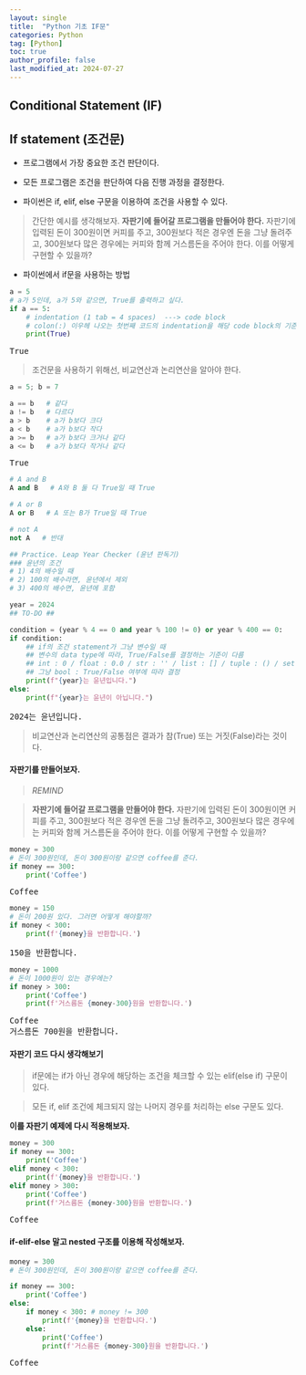 ```yaml
---
layout: single
title:  "Python 기초 IF문"
categories: Python
tag: [Python]
toc: true
author_profile: false
last_modified_at: 2024-07-27
---
```


<head>
  <style>
    table.dataframe {
      white-space: normal;
      width: 100%;
      height: 240px;
      display: block;
      overflow: auto;
      font-family: Arial, sans-serif;
      font-size: 0.9rem;
      line-height: 20px;
      text-align: center;
      border: 0px !important;
    }

    table.dataframe th {
      text-align: center;
      font-weight: bold;
      padding: 8px;
    }

    table.dataframe td {
      text-align: center;
      padding: 8px;
    }

    table.dataframe tr:hover {
      background: #b8d1f3; 
    }

    .output_prompt {
      overflow: auto;
      font-size: 0.9rem;
      line-height: 1.45;
      border-radius: 0.3rem;
      -webkit-overflow-scrolling: touch;
      padding: 0.8rem;
      margin-top: 0;
      margin-bottom: 15px;
      font: 1rem Consolas, "Liberation Mono", Menlo, Courier, monospace;
      color: $code-text-color;
      border: solid 1px $border-color;
      border-radius: 0.3rem;
      word-break: normal;
      white-space: pre;
    }

  .dataframe tbody tr th:only-of-type {
      vertical-align: middle;
  }

  .dataframe tbody tr th {
      vertical-align: top;
  }

  .dataframe thead th {
      text-align: center !important;
      padding: 8px;
  }

  .page__content p {
      margin: 0 0 0px !important;
  }

  .page__content p > strong {
    font-size: 0.8rem !important;
  }

  </style>
</head>


## Conditional Statement (IF)


## If statement (조건문)


- 프로그램에서 가장 중요한 조건 판단이다.





- 모든 프로그램은 조건을 판단하여 다음 진행 과정을 결정한다.





- 파이썬은 if, elif, else 구문을 이용하여 조건을 사용할 수 있다.


> 간단한 예시를 생각해보자. **자판기에 들어갈 프로그램을 만들어야 한다.** 자판기에 입력된 돈이 300원이면 커피를 주고, 300원보다 적은 경우엔 돈을 그냥 돌려주고, 300원보다 많은 경우에는 커피와 함께 거스름돈을 주어야 한다. 이를 어떻게 구현할 수 있을까?


- 파이썬에서 if문을 사용하는 방법



```python
a = 5
# a가 5인데, a가 5와 같으면, True를 출력하고 싶다.
if a == 5:
    # indentation (1 tab = 4 spaces)  ---> code block
    # colon(:) 이우헤 나오는 첫번째 코드의 indentation을 해당 code block의 기준으로 정함
    print(True)
```

<pre>
True
</pre>
> 조건문을 사용하기 위해선, 비교연산과 논리연산을 알아야 한다.



```python
a = 5; b = 7

a == b   # 같다
a != b   # 다르다
a > b    # a가 b보다 크다
a < b    # a가 b보다 작다
a >= b   # a가 b보다 크거나 같다
a <= b   # a가 b보다 작거나 같다
```

<pre>
True
</pre>

```python
# A and B
A and B   # A와 B 둘 다 True일 때 True

# A or B
A or B   # A 또는 B가 True일 때 True

# not A
not A   # 반대
```


```python
## Practice. Leap Year Checker (윤년 판독기)
### 윤년의 조건
# 1) 4의 배수일 때
# 2) 100의 배수라면, 윤년에서 제외
# 3) 400의 배수면, 윤년에 포함

year = 2024
## TO-DO ##

condition = (year % 4 == 0 and year % 100 != 0) or year % 400 == 0:
if condition:
	## if의 조건 statement가 그냥 변수일 때
	## 변수의 data type에 따라, True/False를 결정하는 기준이 다름
	## int : 0 / float : 0.0 / str : '' / list : [] / tuple : () / set : set() / dict : {}
	## 그냥 bool : True/False 여부에 따라 결정
	print(f"{year}는 윤년입니다.")
else:
	print(f"{year}는 윤년이 아닙니다.")
```

<pre>
2024는 윤년입니다.
</pre>
> 비교연산과 논리연산의 공통점은 결과가 참(True) 또는 거짓(False)라는 것이다.


#### 자판기를 만들어보자.


> *REMIND*



> **자판기에 들어갈 프로그램을 만들어야 한다.** 자판기에 입력된 돈이 300원이면 커피를 주고, 300원보다 적은 경우엔 돈을 그냥 돌려주고, 300원보다 많은 경우에는 커피와 함께 거스름돈을 주어야 한다. 이를 어떻게 구현할 수 있을까?



```python
money = 300
# 돈이 300원인데, 돈이 300원이랑 같으면 coffee를 준다.
if money == 300:
    print('Coffee')
```

<pre>
Coffee
</pre>

```python
money = 150
# 돈이 200원 있다. 그러면 어떻게 해야할까?
if money < 300:
    print(f'{money}을 반환합니다.')
```

<pre>
150을 반환합니다.
</pre>

```python
money = 1000
# 돈이 1000원이 있는 경우에는?
if money > 300:
    print('Coffee')
    print(f'거스름돈 {money-300}원을 반환합니다.')
```

<pre>
Coffee
거스름돈 700원을 반환합니다.
</pre>
#### 자판기 코드 다시 생각해보기



> if문에는 if가 아닌 경우에 해당하는 조건을 체크할 수 있는 elif(else if) 구문이 있다.



> 모든 if, elif 조건에 체크되지 않는 나머지 경우를 처리하는 else 구문도 있다.



**이를 자판기 예제에 다시 적용해보자.**



```python
money = 300
if money == 300:
    print('Coffee')
elif money < 300:
    print(f'{money}을 반환합니다.')
elif money > 300:
    print('Coffee')
    print(f'거스름돈 {money-300}원을 반환합니다.')
```

<pre>
Coffee
</pre>
#### if-elif-else 말고 nested 구조를 이용해 작성해보자. 



```python
money = 300
# 돈이 300원인데, 돈이 300원이랑 같으면 coffee를 준다.

if money == 300:
    print('Coffee')
else:
    if money < 300: # money != 300
        print(f'{money}을 반환합니다.')
    else:
        print('Coffee')
        print(f'거스름돈 {money-300}원을 반환합니다.')    
```

<pre>
Coffee
</pre>
